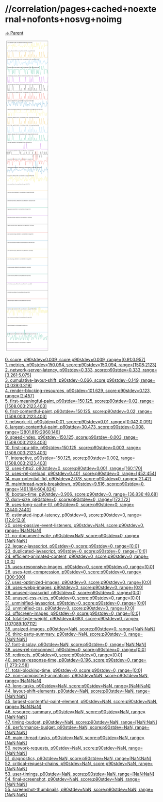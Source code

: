 
# //correlation/pages+cached+noexternal+nofonts+nosvg+noimg

[→ Parent](../..)

![PLOT: correlation](./correlation.svg)

[0. score, p90stdev=0.009, score:p90stdev=0.009, range=[0.91:0.957]](../../meta/score/samples/pages+cached+noexternal+nofonts+nosvg+noimg)  
[1. metrics, p90stdev=150.094, score:p90stdev=150.094, range=[1508:2123]](../../metrics/samples/pages+cached+noexternal+nofonts+nosvg+noimg/)  
[2. network-server-latency, p90stdev=0.333, score:p90stdev=0.333, range=[3.261:5.075]](../../network-server-latency/samples/pages+cached+noexternal+nofonts+nosvg+noimg/)  
[3. cumulative-layout-shift, p90stdev=0.066, score:p90stdev=0.149, range=[0.039:0.319]](../../cumulative-layout-shift/samples/pages+cached+noexternal+nofonts+nosvg+noimg/)  
[4. render-blocking-resources, p90stdev=101.629, score:p90stdev=0.123, range=[2:457]](../../render-blocking-resources/samples/pages+cached+noexternal+nofonts+nosvg+noimg/)  
[5. first-meaningful-paint, p90stdev=150.125, score:p90stdev=0.02, range=[1508.003:2123.403]](../../first-meaningful-paint/samples/pages+cached+noexternal+nofonts+nosvg+noimg/)  
[6. first-contentful-paint, p90stdev=150.125, score:p90stdev=0.02, range=[1508.003:2123.403]](../../first-contentful-paint/samples/pages+cached+noexternal+nofonts+nosvg+noimg/)  
[7. network-rtt, p90stdev=0.01, score:p90stdev=0.01, range=[0.042:0.091]](../../network-rtt/samples/pages+cached+noexternal+nofonts+nosvg+noimg/)  
[8. largest-contentful-paint, p90stdev=30.473, score:p90stdev=0.008, range=[2801.819:2960.146]](../../largest-contentful-paint/samples/pages+cached+noexternal+nofonts+nosvg+noimg/)  
[9. speed-index, p90stdev=150.125, score:p90stdev=0.003, range=[1508.003:2123.403]](../../speed-index/samples/pages+cached+noexternal+nofonts+nosvg+noimg/)  
[10. first-cpu-idle, p90stdev=150.125, score:p90stdev=0.003, range=[1508.003:2123.403]](../../first-cpu-idle/samples/pages+cached+noexternal+nofonts+nosvg+noimg/)  
[11. interactive, p90stdev=150.125, score:p90stdev=0.002, range=[1508.003:2123.403]](../../interactive/samples/pages+cached+noexternal+nofonts+nosvg+noimg/)  
[12. uses-http2, p90stdev=0, score:p90stdev=0.001, range=[160:170]](../../uses-http2/samples/pages+cached+noexternal+nofonts+nosvg+noimg/)  
[13. uses-rel-preload, p90stdev=0.401, score:p90stdev=0, range=[452:454]](../../uses-rel-preload/samples/pages+cached+noexternal+nofonts+nosvg+noimg/)  
[14. max-potential-fid, p90stdev=2.078, score:p90stdev=0, range=[21:42]](../../max-potential-fid/samples/pages+cached+noexternal+nofonts+nosvg+noimg/)  
[15. mainthread-work-breakdown, p90stdev=9.516, score:p90stdev=0, range=[491.184:604.824]](../../mainthread-work-breakdown/samples/pages+cached+noexternal+nofonts+nosvg+noimg/)  
[16. bootup-time, p90stdev=0.906, score:p90stdev=0, range=[36.836:48.68]](../../bootup-time/samples/pages+cached+noexternal+nofonts+nosvg+noimg/)  
[17. dom-size, p90stdev=0, score:p90stdev=0, range=[172:172]](../../dom-size/samples/pages+cached+noexternal+nofonts+nosvg+noimg/)  
[18. uses-long-cache-ttl, p90stdev=0, score:p90stdev=0, range=[2440:2440]](../../uses-long-cache-ttl/samples/pages+cached+noexternal+nofonts+nosvg+noimg/)  
[19. estimated-input-latency, p90stdev=0, score:p90stdev=0, range=[12.8:12.8]](../../estimated-input-latency/samples/pages+cached+noexternal+nofonts+nosvg+noimg/)  
[20. uses-passive-event-listeners, p90stdev=NaN, score:p90stdev=0, range=[NaN:NaN]](../../uses-passive-event-listeners/samples/pages+cached+noexternal+nofonts+nosvg+noimg/)  
[21. no-document-write, p90stdev=NaN, score:p90stdev=0, range=[NaN:NaN]](../../no-document-write/samples/pages+cached+noexternal+nofonts+nosvg+noimg/)  
[22. legacy-javascript, p90stdev=0, score:p90stdev=0, range=[0:0]](../../legacy-javascript/samples/pages+cached+noexternal+nofonts+nosvg+noimg/)  
[23. duplicated-javascript, p90stdev=0, score:p90stdev=0, range=[0:0]](../../duplicated-javascript/samples/pages+cached+noexternal+nofonts+nosvg+noimg/)  
[24. efficient-animated-content, p90stdev=0, score:p90stdev=0, range=[0:0]](../../efficient-animated-content/samples/pages+cached+noexternal+nofonts+nosvg+noimg/)  
[25. uses-responsive-images, p90stdev=0, score:p90stdev=0, range=[0:0]](../../uses-responsive-images/samples/pages+cached+noexternal+nofonts+nosvg+noimg/)  
[26. uses-text-compression, p90stdev=0, score:p90stdev=0, range=[300:300]](../../uses-text-compression/samples/pages+cached+noexternal+nofonts+nosvg+noimg/)  
[27. uses-optimized-images, p90stdev=0, score:p90stdev=0, range=[0:0]](../../uses-optimized-images/samples/pages+cached+noexternal+nofonts+nosvg+noimg/)  
[28. uses-webp-images, p90stdev=0, score:p90stdev=0, range=[0:0]](../../uses-webp-images/samples/pages+cached+noexternal+nofonts+nosvg+noimg/)  
[29. unused-javascript, p90stdev=0, score:p90stdev=0, range=[0:0]](../../unused-javascript/samples/pages+cached+noexternal+nofonts+nosvg+noimg/)  
[30. unused-css-rules, p90stdev=0, score:p90stdev=0, range=[0:0]](../../unused-css-rules/samples/pages+cached+noexternal+nofonts+nosvg+noimg/)  
[31. unminified-javascript, p90stdev=0, score:p90stdev=0, range=[0:0]](../../unminified-javascript/samples/pages+cached+noexternal+nofonts+nosvg+noimg/)  
[32. unminified-css, p90stdev=0, score:p90stdev=0, range=[0:0]](../../unminified-css/samples/pages+cached+noexternal+nofonts+nosvg+noimg/)  
[33. offscreen-images, p90stdev=0, score:p90stdev=0, range=[0:0]](../../offscreen-images/samples/pages+cached+noexternal+nofonts+nosvg+noimg/)  
[34. total-byte-weight, p90stdev=4.683, score:p90stdev=0, range=[107089:107112]](../../total-byte-weight/samples/pages+cached+noexternal+nofonts+nosvg+noimg/)  
[35. unsized-images, p90stdev=NaN, score:p90stdev=0, range=[NaN:NaN]](../../unsized-images/samples/pages+cached+noexternal+nofonts+nosvg+noimg/)  
[36. third-party-summary, p90stdev=NaN, score:p90stdev=0, range=[NaN:NaN]](../../third-party-summary/samples/pages+cached+noexternal+nofonts+nosvg+noimg/)  
[37. font-display, p90stdev=NaN, score:p90stdev=0, range=[NaN:NaN]](../../font-display/samples/pages+cached+noexternal+nofonts+nosvg+noimg/)  
[38. uses-rel-preconnect, p90stdev=0, score:p90stdev=0, range=[0:0]](../../uses-rel-preconnect/samples/pages+cached+noexternal+nofonts+nosvg+noimg/)  
[39. redirects, p90stdev=0, score:p90stdev=0, range=[0:0]](../../redirects/samples/pages+cached+noexternal+nofonts+nosvg+noimg/)  
[40. server-response-time, p90stdev=0.196, score:p90stdev=0, range=[1.273:2.58]](../../server-response-time/samples/pages+cached+noexternal+nofonts+nosvg+noimg/)  
[41. total-blocking-time, p90stdev=0, score:p90stdev=0, range=[0:0]](../../total-blocking-time/samples/pages+cached+noexternal+nofonts+nosvg+noimg/)  
[42. non-composited-animations, p90stdev=NaN, score:p90stdev=NaN, range=[NaN:NaN]](../../non-composited-animations/samples/pages+cached+noexternal+nofonts+nosvg+noimg/)  
[43. long-tasks, p90stdev=NaN, score:p90stdev=NaN, range=[NaN:NaN]](../../long-tasks/samples/pages+cached+noexternal+nofonts+nosvg+noimg/)  
[44. layout-shift-elements, p90stdev=NaN, score:p90stdev=NaN, range=[NaN:NaN]](../../layout-shift-elements/samples/pages+cached+noexternal+nofonts+nosvg+noimg/)  
[45. largest-contentful-paint-element, p90stdev=NaN, score:p90stdev=NaN, range=[NaN:NaN]](../../largest-contentful-paint-element/samples/pages+cached+noexternal+nofonts+nosvg+noimg/)  
[46. resource-summary, p90stdev=NaN, score:p90stdev=NaN, range=[NaN:NaN]](../../resource-summary/samples/pages+cached+noexternal+nofonts+nosvg+noimg/)  
[47. timing-budget, p90stdev=NaN, score:p90stdev=NaN, range=[NaN:NaN]](../../timing-budget/samples/pages+cached+noexternal+nofonts+nosvg+noimg/)  
[48. performance-budget, p90stdev=NaN, score:p90stdev=NaN, range=[NaN:NaN]](../../performance-budget/samples/pages+cached+noexternal+nofonts+nosvg+noimg/)  
[49. main-thread-tasks, p90stdev=NaN, score:p90stdev=NaN, range=[NaN:NaN]](../../main-thread-tasks/samples/pages+cached+noexternal+nofonts+nosvg+noimg/)  
[50. network-requests, p90stdev=NaN, score:p90stdev=NaN, range=[NaN:NaN]](../../network-requests/samples/pages+cached+noexternal+nofonts+nosvg+noimg/)  
[51. diagnostics, p90stdev=NaN, score:p90stdev=NaN, range=[NaN:NaN]](../../diagnostics/samples/pages+cached+noexternal+nofonts+nosvg+noimg/)  
[52. critical-request-chains, p90stdev=NaN, score:p90stdev=NaN, range=[NaN:NaN]](../../critical-request-chains/samples/pages+cached+noexternal+nofonts+nosvg+noimg/)  
[53. user-timings, p90stdev=NaN, score:p90stdev=NaN, range=[NaN:NaN]](../../user-timings/samples/pages+cached+noexternal+nofonts+nosvg+noimg/)  
[54. final-screenshot, p90stdev=NaN, score:p90stdev=NaN, range=[NaN:NaN]](../../final-screenshot/samples/pages+cached+noexternal+nofonts+nosvg+noimg/)  
[55. screenshot-thumbnails, p90stdev=NaN, score:p90stdev=NaN, range=[NaN:NaN]](../../screenshot-thumbnails/samples/pages+cached+noexternal+nofonts+nosvg+noimg/)  
